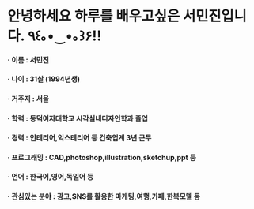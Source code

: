 안녕하세요 하루를 배우고싶은 서민진입니다. ٩꒰｡•‿•｡꒱۶!!
=============
#### · 이름 : 서민진
#### · 나이 : 31살 (1994년생)
#### · 거주지 : 서울
#### · 학력 : 동덕여자대학교 시각실내디자인학과 졸업
#### · 경력 : 인테리어,익스테리어 등 건축업계 3년 근무
#### · 프로그래밍 : CAD,photoshop,illustration,sketchup,ppt 등
#### · 언어 : 한국어,영어,독일어 등 
#### · 관심있는 분야 : 광고,SNS를 활용한 마케팅,여행,카페,한복모델 등 
